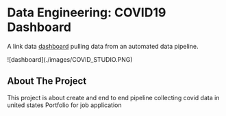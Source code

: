 # Data Engineering: COVID19 Dashboard
<p>
	A link data
	<a href="https://datastudio.google.com/u/1/reporting/08d2d1f3-62f0-409a-baf3-f4f337b3e54f/page/4cETC">dashboard</a>
	pulling data from an automated data pipeline.
</p>
![dashboard](./images/COVID_STUDIO.PNG)

## About The Project
This project is about create  and end to end pipeline collecting covid data in united states Portfolio for job application
